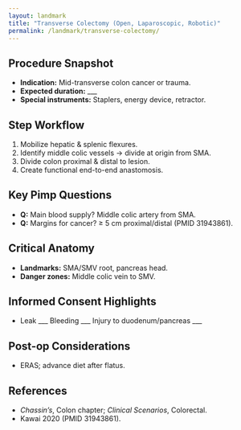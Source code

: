 ```yaml
---
layout: landmark
title: "Transverse Colectomy (Open, Laparoscopic, Robotic)"
permalink: /landmark/transverse-colectomy/
---
```


## Procedure Snapshot
- **Indication:** Mid-transverse colon cancer or trauma.  
- **Expected duration:** ___  
- **Special instruments:** Staplers, energy device, retractor.

## Step Workflow
1. Mobilize hepatic & splenic flexures.  
2. Identify middle colic vessels → divide at origin from SMA.  
3. Divide colon proximal & distal to lesion.  
4. Create functional end-to-end anastomosis.  

## Key Pimp Questions
- **Q:** Main blood supply? Middle colic artery from SMA.  
- **Q:** Margins for cancer? ≥ 5 cm proximal/distal (PMID 31943861).  

## Critical Anatomy
- **Landmarks:** SMA/SMV root, pancreas head.  
- **Danger zones:** Middle colic vein to SMV.

## Informed Consent Highlights
- Leak ___ Bleeding ___ Injury to duodenum/pancreas ___  

## Post-op Considerations
- ERAS; advance diet after flatus.  

## References
- *Chassin’s*, Colon chapter; *Clinical Scenarios*, Colorectal.  
- Kawai 2020 (PMID 31943861).
